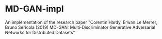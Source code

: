 # MD-GAN-impl
An implementation of the research paper "Corentin Hardy, Erwan Le Merrer, Bruno Sericola (2019) MD-GAN: Multi-Discriminator Generative Adversarial Networks for Distributed Datasets"
